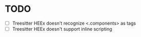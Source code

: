 # TODO

- [ ] Treesitter HEEx doesn't recognize <.components> as tags
- [ ] Treesitter HEEx doesn't support inline scripting
